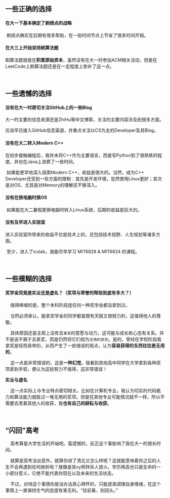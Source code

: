 ## 一些正确的选择

#### 在大一下基本确定了刷绩点的战略

​    刷绩点确实在后期有很多帮助，在一些时间节点上节省了很多时间开销。

#### 在大三上开始坚持刷算法题

​    刷算法题就是在**积累原始资本**，虽然没有在大一时参加ACM相关活动，但是在LeetCode上刷算法题还是在一定程度上弥补了这一点。

    

## 一些遗憾的选择

#### 没有在大一时密切关注GitHub上的一些Blog

​    大一时主要的信息来源还是ZhiHu等中文博客，关注的主要内容涉及到很多方面。

​    应该早日接入GitHub信息渠道，并重点关注以CS为主的Developer及其Blog。

#### 没有在大二转入Modern C++

​    在初步接触编程后，我并未将C++作为主要语言，而是写Python到了很熟练的程度，并也在Java上浪费了一些时间。

​    如果能更早地深入探索Modern C++，收益是很大的。当然，成为C++ Developer还受到一些方面的限制：首先是开发环境，显然使用Linux更好；其次是对OS、尤其是对Memory的理解还不够深入。

#### 没有在换电脑时换OS

​    如果能在大二暑假更换电脑时转入Linux系统，后期的收益是巨大的。

#### 没有及早进入实验室

​    进入实验室所带来的收益不仅是技术上的，还包括技术视野、人生规划等诸多方面。

​    至少，进入了icslab，我能尽早学习 MIT6828 & MIT6824 的课程。

    

## 一些模糊的选择

#### 奖学金究竟是实业还是虚名？（奖项与荣誉的帮助到底有多大？）

    值得唏嘘的是，整个本科阶段连任何一种奖学金都没拿到过。

    当然必须承认，能拿奖学金的同学都是既有天赋又很努力的，这值得他人的尊敬。

    具体原因还是主观上没有去`拿奖`的意愿与动力，这可能与成长和心态有关系。并不是说不屑于去拿奖，而是仍然将它们视为`无用的奖状`。是的，曾经在学校阶段我拿奖是轻而易举的，从而产生了一些错误的观点，认为**容易获得的东西往往是无用的**。

    这一点是非常错误的，这是**一种幻觉**。我看到其他高中同学在大学拿到各种奖项拿到手软，便认为这些努力不值得，这非常错误！

**实业与虚名**

    这一点实际上与专业特点密切相关。比如在计算机专业，我认为切实的代码能力和算法能力就胜过一堆无用的奖项。但是在其他专业可能情况就不一样。所以不需要去羡慕其他人的收获，我**也有自己的耕耘与收获**。

    

## “闪回”高考

    高考算是大学生活的开端吧。蛮遗憾的，反正这个事影响了我在大一的很长时间。

    ﻿就算是高考没出意外，就算你进了清北又怎么样呢？这就能意味着你之后的人生不会再遇到任何挫折啦？就像是吴xy照样杀人放火。学历再高也只是生命的一小部分意义，它绝不能代表你现在以及未来的生活状态。

    ﻿不过，对待这个事情你是没办法真心释怀的，只能逐渐调理自身情绪，在这个事情上一直保持生气的态度有害无利。“往前看，别回头。”


